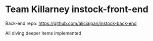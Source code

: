 # Team Killarney instock-front-end

Back-end repo: https://github.com/aliciajpan/instock-back-end

All diving deeper items implemented 

